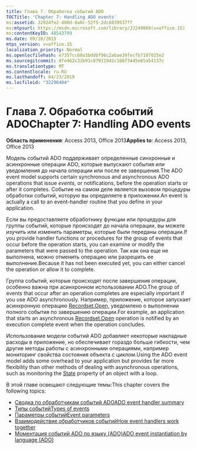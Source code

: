 ```yaml
---
title: Глава 7. Обработка событий ADO
TOCTitle: 'Chapter 7: Handling ADO events'
ms:assetid: 22924fe2-d00d-8a0c-52f5-2dc6039537ff
ms:mtpsurl: https://msdn.microsoft.com/library/JJ249004(v=office.15)
ms:contentKeyID: 48543709
ms.date: 09/18/2015
mtps_version: v=office.15
localization_priority: Normal
ms.openlocfilehash: e7357cc60a3bddbf96c2abae39fecfb7107025e2
ms.sourcegitcommit: 8fe462c32b91c87911942c188f3445e85a54137c
ms.translationtype: MT
ms.contentlocale: ru-RU
ms.lasthandoff: 04/23/2019
ms.locfileid: "32296404"
---
```

# <a name="chapter-7-handling-ado-events"></a><span data-ttu-id="84d57-102">Глава 7. Обработка событий ADO</span><span class="sxs-lookup"><span data-stu-id="84d57-102">Chapter 7: Handling ADO events</span></span>

<span data-ttu-id="84d57-103">**Область применения**: Access 2013, Office 2013</span><span class="sxs-lookup"><span data-stu-id="84d57-103">**Applies to**: Access 2013, Office 2013</span></span>

<span data-ttu-id="84d57-104">Модель событий ADO поддерживает определенные синхронные и асинхронные операции ADO, которые выпускают события *или* уведомления до начала операции или после ее завершения.</span><span class="sxs-lookup"><span data-stu-id="84d57-104">The ADO event model supports certain synchronous and asynchronous ADO operations that issue *events*, or notifications, before the operation starts or after it completes.</span></span> <span data-ttu-id="84d57-105">Событие на самом деле является вызовом процедуры обработки событий, которую вы определяете в приложении.</span><span class="sxs-lookup"><span data-stu-id="84d57-105">An event is actually a call to an event-handler routine that you define in your application.</span></span>

<span data-ttu-id="84d57-106">Если вы предоставляете обработнику функции или процедуры для группы событий, которые происходят до начала операции, вы можете изучить или изменить параметры, которые были переданы операции.</span><span class="sxs-lookup"><span data-stu-id="84d57-106">If you provide handler functions or procedures for the group of events that occur before the operation starts, you can examine or modify the parameters that were passed to the operation.</span></span> <span data-ttu-id="84d57-107">Так как она еще не выполнена, можно отменить операцию или разрешить ее выполнение.</span><span class="sxs-lookup"><span data-stu-id="84d57-107">Because it has not been executed yet, you can either cancel the operation or allow it to complete.</span></span>

<span data-ttu-id="84d57-108">Группа событий, которые происходят после завершения операции, особенно важна при асинхронном использовании ADO.</span><span class="sxs-lookup"><span data-stu-id="84d57-108">The group of events that occur after an operation completes are especially important if you use ADO asynchronously.</span></span> <span data-ttu-id="84d57-109">Например, приложение, которое запускает асинхронную операцию [Recordset.Open,](open-method-ado-recordset.md) уведомлено о выполнении полного события по завершению операции.</span><span class="sxs-lookup"><span data-stu-id="84d57-109">For example, an application that starts an asynchronous [Recordset.Open](open-method-ado-recordset.md) operation is notified by an execution complete event when the operation concludes.</span></span>

<span data-ttu-id="84d57-110">Использование модели событий ADO добавляет некоторые накладные расходы в приложение, но обеспечивает гораздо больше гибкости, [](state-property-ado.md) чем другие методы работы с асинхронными операциями, например мониторинг свойства состояния объекта с циклом.</span><span class="sxs-lookup"><span data-stu-id="84d57-110">Using the ADO event model adds some overhead to your application but provides far more flexibility than other methods of dealing with asynchronous operations, such as monitoring the [State](state-property-ado.md) property of an object with a loop.</span></span>

<span data-ttu-id="84d57-111">В этой главе освещают следующие темы:</span><span class="sxs-lookup"><span data-stu-id="84d57-111">This chapter covers the following topics:</span></span>

- [<span data-ttu-id="84d57-112">Сводка по обработчикам событий ADO</span><span class="sxs-lookup"><span data-stu-id="84d57-112">ADO event handler summary</span></span>](ado-event-handler-summary.md)
- [<span data-ttu-id="84d57-113">Типы событий</span><span class="sxs-lookup"><span data-stu-id="84d57-113">Types of events</span></span>](types-of-events.md)
- [<span data-ttu-id="84d57-114">Параметры событий</span><span class="sxs-lookup"><span data-stu-id="84d57-114">Event parameters</span></span>](event-parameters.md)
- [<span data-ttu-id="84d57-115">Взаимодействие обработчиков событий</span><span class="sxs-lookup"><span data-stu-id="84d57-115">How event handlers work together</span></span>](how-event-handlers-work-together.md)
- [<span data-ttu-id="84d57-116">Моментация событий ADO по языку (ADO)</span><span class="sxs-lookup"><span data-stu-id="84d57-116">ADO event instantiation by language (ADO)</span></span>](ado-event-instantiation-by-language-ado.md)
